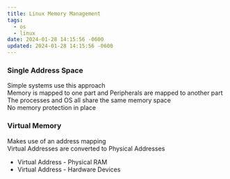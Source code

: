 ```yaml
---
title: Linux Memory Management
tags:
  - os
  - linux
date: 2024-01-28 14:15:56 -0600
updated: 2024-01-28 14:15:56 -0600
---
```


### Single Address Space

Simple systems use this approach  
Memory is mapped to one part and Peripherals are mapped to another part  
The processes and OS all share the same memory space  
No memory protection in place

### Virtual Memory

Makes use of an address mapping  
Virtual Addresses are converted to Physical Addresses

* Virtual Address - Physical RAM
* Virtual Address - Hardware Devices
